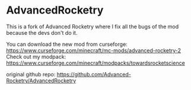 # AdvancedRocketry
This is a fork of Advanced Rocketry where I fix all the bugs of the mod because the devs don't do it.

You can download the new mod from curseforge: https://www.curseforge.com/minecraft/mc-mods/advanced-rocketry-2
Check out my modpack: https://www.curseforge.com/minecraft/modpacks/towardsrocketscience

original github repo: https://github.com/Advanced-Rocketry/AdvancedRocketry
